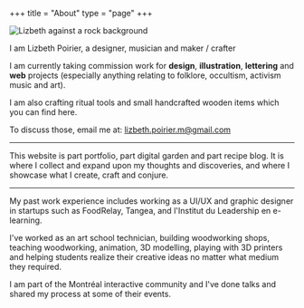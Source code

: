 +++
title = "About"
type = "page"
+++

![Lizbeth against a rock background](/img/photo/cemetery/graveadventures6.jpg)

I am Lizbeth Poirier, a designer, musician and maker / crafter

I am currently taking commission work for **design**, **illustration**, **lettering** and **web** projects (especially anything relating to folklore, occultism, activism music and art).

I am also crafting ritual tools and small handcrafted wooden items which you can find here.

To discuss those, email me at: lizbeth.poirier.m@gmail.com

---

This website is part portfolio, part digital garden and part recipe blog. It is where I collect and expand upon my thoughts and discoveries, and where I showcase what I create, craft and conjure.

---

My past work experience includes working as a UI/UX and graphic designer in startups such as FoodRelay, Tangea, and l'Institut du Leadership en e-learning.

I've worked as an art school technician, building woodworking shops, teaching woodworking, animation, 3D modelling, playing with 3D printers and helping students realize their creative ideas no matter what medium they required.

I am part of the Montréal interactive community and I've done talks and shared my process at some of their events.
